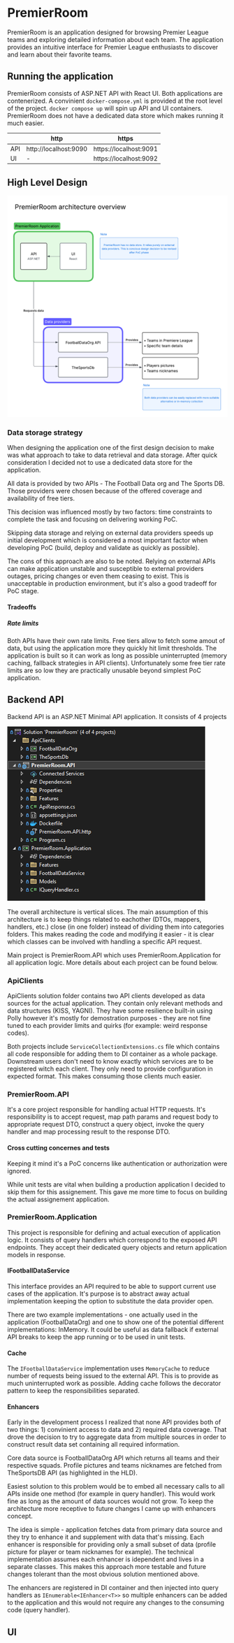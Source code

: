 # PremierRoom

PremierRoom is an application designed for browsing Premier League teams and exploring detailed information about each team. The application provides an intuitive interface for Premier League enthusiasts to discover and learn about their favorite teams.

## Running the application

PremierRoom consists of ASP.NET API with React UI. Both applications are contenerized. A convinient `docker-compose.yml` is provided at the root level of the project. `docker compose up` will spin up API and UI containers. PremierRoom does not have a dedicated data store which makes running it much easier.

|     | http                  | https                  |
| --- | --------------------- | ---------------------- |
| API | http://localhost:9090 | https://localhost:9091 |
| UI  | -                     | https://localhost:9092 |

## High Level Design

![PrmierRoom High Level Design](./images/hld.png)

### Data storage strategy

When designing the application one of the first design decision to make was what approach to take to data retrieval and data storage. After quick consideration I decided not to use a dedicated data store for the application.

All data is provided by two APIs - The Football Data org and The Sports DB. Those providers were chosen because of the offered coverage and availability of free tiers.

This decision was influenced mostly by two factors: time constraints to complete the task and focusing on delivering working PoC.

Skipping data storage and relying on external data providers speeds up initial development which is considered a most important factor when developing PoC (build, deploy and validate as quickly as possible).

The cons of this approach are also to be noted. Relying on external APIs can make application unstable and susceptible to external providers outages, pricing changes or even them ceasing to exist. This is unacceptable in production environment, but it's also a good tradeoff for PoC stage.

#### Tradeoffs

##### Rate limits

Both APIs have their own rate limits. Free tiers allow to fetch some amout of data, but using the application more they quickly hit limit thresholds. The application is built so it can work as long as possible uninterrupted (memory caching, fallback strategies in API clients). Unfortunately some free tier rate limits are so low they are practically unusable beyond simplest PoC application.

## Backend API

Backend API is an ASP.NET Minimal API application. It consists of 4 projects

![PremierRoom API solution](./images/api.png)

The overall architecture is vertical slices. The main assumption of this architecture is to keep things related to eachother (DTOs, mappers, handlers, etc.) close (in one folder) instead of dividing them into categories folders. This makes reading the code and modifying it easier - it is clear which classes can be involved with handling a specific API request.

Main project is PremierRoom.API which uses PremierRoom.Application for all application logic. More details about each project can be found below.

### ApiClients

ApiClients solution folder contains two API clients developed as data sources for the actual application. They contain only relevant methods and data structures (KISS, YAGNI). They have some resilience built-in using Polly however it's mostly for demostration purposes - they are not fine tuned to each provider limits and quirks (for example: weird response codes).

Both projects include `ServiceCollectionExtensions.cs` file which contains all code responsible for adding them to DI container as a whole package. Downstream users don't need to know exactly which services are to be registered witch each client. They only need to provide configuration in expected format. This makes consuming those clients much easier.

### PremierRoom.API

It's a core project responsible for handling actual HTTP requests. It's responsibility is to accept request, map path params and request body to appropriate request DTO, construct a query object, invoke the query handler and map processing result to the response DTO.

#### Cross cutting concernes and tests

Keeping it mind it's a PoC concerns like authentication or authorization were ignored.

While unit tests are vital when building a production application I decided to skip them for this assignement. This gave me more time to focus on building the actual assignement application.

### PremierRoom.Application

This project is responsible for defining and actual execution of application logic. It consists of query handlers which correspond to the exposed API endpoints. They accept their dedicated query objects and return application models in response.

#### IFootballDataService

This interface provides an API required to be able to support current use cases of the application. It's purpose is to abstract away actual implementation keeping the option to substitute the data provider open.

There are two example implementations - one actually used in the application (FootbalDataOrg) and one to show one of the potential different implementations: InMemory. It could be useful as data fallback if external API breaks to keep the app running or to be used in unit tests.

#### Cache

The `IFootballDataService` implementation uses `MemoryCache` to reduce number of requests being issued to the external API. This is to provide as much uninterrupted work as possible. Adding cache follows the decorator pattern to keep the responsibilities separated.

#### Enhancers

Early in the development process I realized that none API provides both of two things: 1) convinient access to data and 2) required data coverage. That drove the decision to try to aggregate data from multiple sources in order to construct result data set containing all required information.

Core data source is FootballDataOrg API which returns all teams and their respective squads. Profile pictures and teams nicknames are fetched from TheSportsDB API (as highlighted in the HLD).

Easiest solution to this problem would be to embed all necessary calls to all APIs inside one method (for example in query handler). This would work fine as long as the amount of data sources would not grow. To keep the architecture more receptive to future changes I came up with enhancers concept.

The idea is simple - application fetches data from primary data source and they try to enhance it and supplement with data that's missing. Each enhancer is responsible for providing only a small subset of data (profile picture for player or team nicknames for example). The technical implementation assumes each enhancer is idependent and lives in a separate classes. This makes this approach more testable and future changes tolerant than the most obvious solution mentioned above.

The enhancers are registered in DI container and then injected into query handlers as `IEnumerable<IEnhancer<T>>` so multiple enhancers can be added to the application and this would not require any changes to the consuming code (query handler).

## UI
